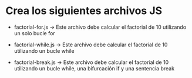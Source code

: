 # Crea los siguientes archivos JS

- factorial-for.js -> Este archivo debe calcular el factorial de 10 utilizando un solo bucle for
  
- factorial-while.js -> Este archivo debe calcular el factorial de 10 utilizando un bucle while

- factorial-break.js -> Este archivo debe calcular el factorial de 10 utilizando un bucle while, una bifurcación if y una sentencia break